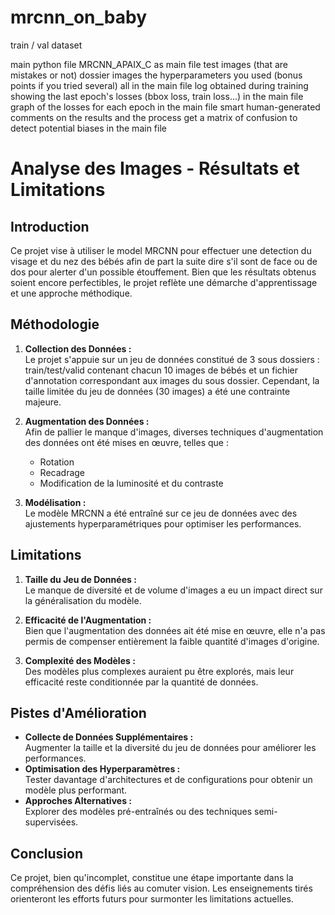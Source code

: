 # mrcnn_on_baby
train / val dataset 

main python file MRCNN_APAIX_C as main file
test images (that are mistakes or not) dossier images
the hyperparameters you used (bonus points if you tried several) all in the main file
log obtained during training showing the last epoch's losses (bbox loss, train loss...) in the main file
graph of the losses for each epoch in the main file
smart human-generated comments on the results and the process 
 get a matrix of confusion to detect potential biases in the main file

# Analyse des Images - Résultats et Limitations

## Introduction

Ce projet vise à utiliser le model MRCNN pour effectuer une detection du visage et du nez des bébés afin de part la suite dire s'il sont de face ou de dos pour alerter d'un possible étouffement. Bien que les résultats obtenus soient encore perfectibles, le projet reflète une démarche d'apprentissage et une approche méthodique.

## Méthodologie

1. **Collection des Données :**  
   Le projet s'appuie sur un jeu de données constitué de 3 sous dossiers : train/test/valid contenant chacun 10 images de bébés et un fichier d'annotation correspondant aux images du sous dossier. Cependant, la taille limitée du jeu de données (30 images) a été une contrainte majeure.

2. **Augmentation des Données :**  
   Afin de pallier le manque d'images, diverses techniques d'augmentation des données ont été mises en œuvre, telles que :
   - Rotation
   - Recadrage
   - Modification de la luminosité et du contraste

3. **Modélisation :**  
   Le modèle MRCNN a été entraîné sur ce jeu de données avec des ajustements hyperparamétriques pour optimiser les performances.


## Limitations

1. **Taille du Jeu de Données :**  
   Le manque de diversité et de volume d'images a eu un impact direct sur la généralisation du modèle.

2. **Efficacité de l'Augmentation :**  
   Bien que l'augmentation des données ait été mise en œuvre, elle n'a pas permis de compenser entièrement la faible quantité d'images d'origine.

3. **Complexité des Modèles :**  
   Des modèles plus complexes auraient pu être explorés, mais leur efficacité reste conditionnée par la quantité de données.

## Pistes d'Amélioration

- **Collecte de Données Supplémentaires :**  
  Augmenter la taille et la diversité du jeu de données pour améliorer les performances.  
- **Optimisation des Hyperparamètres :**  
  Tester davantage d'architectures et de configurations pour obtenir un modèle plus performant.  
- **Approches Alternatives :**  
  Explorer des modèles pré-entraînés ou des techniques semi-supervisées.

## Conclusion

Ce projet, bien qu'incomplet, constitue une étape importante dans la compréhension des défis liés au comuter vision. Les enseignements tirés orienteront les efforts futurs pour surmonter les limitations actuelles.


